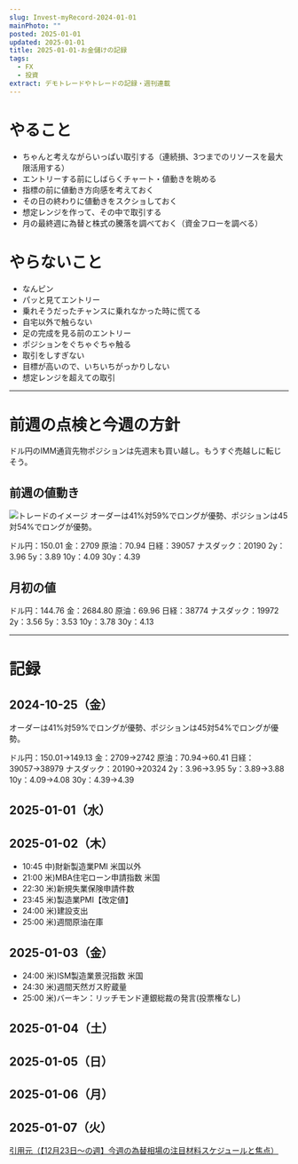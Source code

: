 ```yaml
---
slug: Invest-myRecord-2024-01-01
mainPhoto: ""
posted: 2025-01-01
updated: 2025-01-01
title: 2025-01-01-お金儲けの記録
tags:
  - FX
  - 投資
extract: デモトレードやトレードの記録・週刊連載
---
```

# やること

- ちゃんと考えながらいっぱい取引する（連続損、3つまでのリソースを最大限活用する）
- エントリーする前にしばらくチャート・値動きを眺める
- 指標の前に値動き方向感を考えておく
- その日の終わりに値動きをスクショしておく
- 想定レンジを作って、その中で取引する
- 月の最終週に為替と株式の騰落を調べておく（資金フローを調べる）
# やらないこと

- なんピン
- パッと見てエントリー
- 乗れそうだったチャンスに乗れなかった時に慌てる
- 自宅以外で触らない
- 足の完成を見る前のエントリー
- ポジションをぐちゃぐちゃ触る
- 取引をしすぎない
- 目標が高いので、いちいちがっかりしない
- 想定レンジを超えての取引
***
# 前週の点検と今週の方針

ドル円のIMM通貨先物ポジションは先週末も買い越し。もうすぐ売越しに転じそう。

## 前週の値動き

![トレードのイメージ](../../../images/invest/weekly/Invest-myRecord-2024-10-28/01.png)
オーダーは41%対59%でロングが優勢、ポジションは45対54%でロングが優勢。

ドル円：150.01
金：2709
原油：70.94
日経：39057
ナスダック：20190
2y：3.96
5y：3.89
10y：4.09
30y：4.39

## 月初の値

ドル円：144.76
金：2684.80
原油：69.96
日経：38774
ナスダック：19972
2y：3.56
5y：3.53
10y：3.78
30y：4.13
***
# 記録

## 2024-10-25（金）

オーダーは41%対59%でロングが優勢、ポジションは45対54%でロングが優勢。

ドル円：150.01→149.13
金：2709→2742
原油：70.94→60.41
日経：39057→38979
ナスダック：20190→20324
2y：3.96→3.95
5y：3.89→3.88
10y：4.09→4.08
30y：4.39→4.39

## 2025-01-01（水）
## 2025-01-02（木）

- 10:45	中)財新製造業PMI	米国以外
- 21:00	米)MBA住宅ローン申請指数	米国
- 22:30	米)新規失業保険申請件数
- 23:45	米)製造業PMI【改定値】
- 24:00	米)建設支出
- 25:00	米)週間原油在庫
## 2025-01-03（金）

- 24:00	米)ISM製造業景況指数	米国
- 24:30	米)週間天然ガス貯蔵量
- 25:00	米)バーキン：リッチモンド連銀総裁の発言(投票権なし)
## 2025-01-04（土）
## 2025-01-05（日）
## 2025-01-06（月）
## 2025-01-07（火）

[引用元（【12月23日～の週】今週の為替相場の注目材料スケジュールと焦点）](https://kissfx.com/article/20241223weekfx.html)
